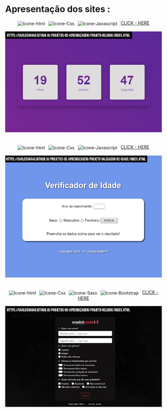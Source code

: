 # Apresentação dos sites :

<div>
 
 <div align="center" style="display: inline_block">
  <img align="center" alt="Icone-html" src="https://img.shields.io/badge/HTML5-E34F26?style=for-the-badge&logo=html5&logoColor=white">&ensp;
  <img align="center" alt="Icone-Css" src="https://img.shields.io/badge/CSS3-1572B6?style=for-the-badge&logo=css3&logoColor=white">&ensp;
  <img align="center" alt="Icone-Javascript" src="https://img.shields.io/badge/JavaScript-323330?style=for-the-badge&logo=javascript&logoColor=F7DF1E">&ensp;
  <a href="https://carlosvarao.github.io/Projetos-de-aprendizagem/Projeto-relogio/index.html" target="_blank"><span>CLICK - HERE</span></a>
 </div>

 <div align="center" style="display: inline_block"><br>
  <img align="center" alt="clone-discord" src="Assets/relogio.png">
 </div>
 
</div>

#

<div align="center" style="display: inline_block">
 
 <div>
  <img align="center" alt="Icone-html" src="https://img.shields.io/badge/HTML5-E34F26?style=for-the-badge&logo=html5&logoColor=white">&ensp;
  <img align="center" alt="Icone-Css" src="https://img.shields.io/badge/CSS3-1572B6?style=for-the-badge&logo=css3&logoColor=white">&ensp;
  <img align="center" alt="Icone-Javascript" src="https://img.shields.io/badge/JavaScript-323330?style=for-the-badge&logo=javascript&logoColor=F7DF1E">&ensp;
  <a href="https://carlosvarao.github.io/Projetos-de-aprendizagem/Projeto-validador-de-idade/index.html" target="_blank"><span>CLICK - HERE</span></a>
 </div>

 <div align="center" style="display: inline_block"><br>
  <img align="center" alt="clone-discord" src="Assets/validador.png">
 </div>
 
</div>

#

<div>
 <div align="center" style="display: inline_block">
  <img align="center" alt="Icone-html" src="https://img.shields.io/badge/HTML5-E34F26?style=for-the-badge&logo=html5&logoColor=white">&ensp;
  <img align="center" alt="Icone-Css" src="https://img.shields.io/badge/CSS3-1572B6?style=for-the-badge&logo=css3&logoColor=white">&ensp;
  <img align="center" alt="Icone-Sass" src="https://img.shields.io/badge/Sass-CC6699?style=for-the-badge&logo=sass&logoColor=white">&ensp;
  <img align="center" alt="Icone-Bootstrap" src="https://img.shields.io/badge/Bootstrap-563D7C?style=for-the-badge&logo=bootstrap&logoColor=white">&ensp;
  <a href="" target="_blank"><span>CLICK - HERE</span></a>
 </div>

 <div align="center" style="display: inline_block"><br>
  <img align="center" alt="clone-discord" src="Assets/Form-oneBitCode.jpg">
 </div>

</div>

#
